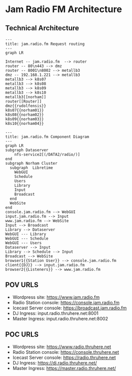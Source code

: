 # Jam Radio FM Architecture

## Technical Architecture

```mermaid
---
title: jam.radio.fm Request routing
---
graph LR

Internet -- jam.radio.fm  --> router
router -- 80\n443 --> dmz
router -- 8001\n8002 --> metallb3
dmz -- 192.168.1.221 --> metallb3
metallb3 --> k8s07
metallb3 --> k8s08
metallb3 --> k8s09
metallb3 --> k8s10
metallb3[[norham]]
router[[Router]]
dmz{{rudolfensis}}
k8s07{{norham01}}
k8s08{{norham02}}
k8s09{{norham03}}
k8s10{{norham04}}
```

```mermaid
---
title: jam.radio.fm Component Diagram
---
graph LR
subgraph Dataserver
    nfs-service2[(/DATA2/radio/)]
end
subgraph Norham Cluster
  subgraph  Libretime
    WebGUI
    Schedule
    Users
    Library
    Input
    Broadcast
  end
  WebSite
end
console.jam.radio.fm --> WebGUI
input.jam.radio.fm --> Input
www.jam.radio.fm --> WebSite
Input --> Broadcast
Library --> Dataserver
WebGUI --- Library
WebGUI --- Schedule
WebGUI --- Users
Dataserver --> Input
Library --> Schedule --> Input
Broadcast --> WebSite
browser1{{Station User}} --> console.jam.radio.fm
client{{DJ}} --> input.jam.radio.fm
browser2{{Listeners}} --> www.jam.radio.fm
```

## POV URLS

- Wordpress site: <https://www.jam.radio.fm>
- Radio Station console: <https://console.jam.radio.fm>
- Icecast Server console: <https://broadcast.jam.radio.fm>
- DJ Ingress: input.radio.thruhere.net:8001
- Master Ingress: input.radio.thruhere.net:8002

## POC URLS

- Wordpress site: <https://www.radio.thruhere.net>
- Radio Station console: <https://console.thruhere.net>
- Icecast Server console: <https://radio.thruhere.net>
- DJ Ingress: <https://dj.radio.thruhere.net/>
- Master Ingress: <https://master.radio.thruhere.net/>


